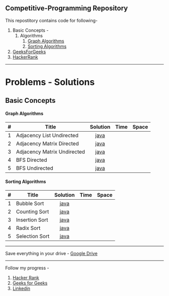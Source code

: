 ## Competitive-Programming Repository

This repostitory contains code for following-
1. Basic Concepts -
   1. Algorithms
      1. [Graph Algorithms](https://github.com/deepaksood619/Competitive-Programming#graph-algorithms)
      2. [Sorting Algorithms](https://github.com/deepaksood619/Competitive-Programming#sorting-algorithms)
2. [GeeksForGeeks](http://www.geeksforgeeks.org/)
3. [HackerRank](https://www.hackerrank.com/)

---

# Problems - Solutions
## Basic Concepts
#### Graph Algorithms

| #   | Title | Solution | Time | Space
|:---:|------ |:--------:|:----:|:----:|
| 1 | Adjacency List Undirected | [java](https://github.com/deepaksood619/Competitive-Programming/blob/master/Basic%20Concepts/Algorithms/Graph%20Algorithms/AdjacencyListUndirected.java) | | | |
| 2 | Adjacency Matrix Directed | [java](https://github.com/deepaksood619/Competitive-Programming/blob/master/Basic%20Concepts/Algorithms/Graph%20Algorithms/AdjacencyMatrixDirected.java) | | | |
| 3 | Adjacency Matrix Undirected | [java](https://github.com/deepaksood619/Competitive-Programming/blob/master/Basic%20Concepts/Algorithms/Graph%20Algorithms/AdjacencyMatrixUndirected.java) | | | |
| 4 | BFS Directed | [java](https://github.com/deepaksood619/Competitive-Programming/blob/master/Basic%20Concepts/Algorithms/Graph%20Algorithms/BFSDirected.java) | | | |
| 5 | BFS Undirected | [java](https://github.com/deepaksood619/Competitive-Programming/blob/master/Basic%20Concepts/Algorithms/Graph%20Algorithms/BFSUndirected.java) | | | |
      
#### Sorting Algorithms
| #   | Title | Solution | Time | Space
|:---:|------ |:--------:|:----:|:----:|
| 1 | Bubble Sort | [java](https://github.com/deepaksood619/Competitive-Programming/blob/master/Basic%20Concepts/Algorithms/Sorting%20Algorithms/BubbleSort.java) | | | |
| 2 | Counting Sort | [java](https://github.com/deepaksood619/Competitive-Programming/blob/master/Basic%20Concepts/Algorithms/Sorting%20Algorithms/CountingSort.java) | | | |
| 3 | Insertion Sort | [java](https://github.com/deepaksood619/Competitive-Programming/blob/master/Basic%20Concepts/Algorithms/Sorting%20Algorithms/InsertionSort.java) | | | |      
| 4 | Radix Sort | [java](https://github.com/deepaksood619/Competitive-Programming/blob/master/Basic%20Concepts/Algorithms/Sorting%20Algorithms/RadixSort.java) | | | |
| 5 | Selection Sort | [java](https://github.com/deepaksood619/Competitive-Programming/blob/master/Basic%20Concepts/Algorithms/SelectionSort.java) | | | |

---

Save everything in your drive -
[Google Drive](https://drive.google.com/drive/folders/0B1jHFoEHN0zfZV9ma2NfZEZjejg?usp=sharing)

---

Follow my progress -
1. [Hacker Rank](https://www.hackerrank.com/deepaksood619)
2. [Geeks for Geeks](http://practice.geeksforgeeks.org/user-profile.php?user=Deepak%20Sood)
3. [Linkedin](linkedin.com/in/deepaksood619)
